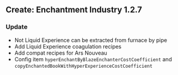 ## Create: Enchantment Industry 1.2.7

### Update
- Not Liquid Experience can be extracted from furnace by pipe
- Add Liquid Experience coagulation recipes
- Add compat recipes for Ars Nouveau
- Config item `hyperEnchantByBlazeEnchanterCostCoefficient` and `copyEnchantedBookWithHyperExperienceCostCoefficient`